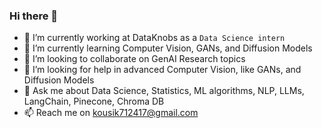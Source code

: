 ### Hi there 👋
- 🔭 I’m currently working at DataKnobs as a `Data Science intern`
- 🌱 I’m currently learning Computer Vision, GANs, and Diffusion Models
- 👯 I’m looking to collaborate on GenAI Research topics
- 🤔 I’m looking for help in advanced Computer Vision, like GANs, and Diffusion Models
- 💬 Ask me about Data Science, Statistics, ML algorithms, NLP, LLMs, LangChain, Pinecone, Chroma DB
- 📫 Reach me on kousik712417@gmail.com

  
<!--
**Kousik-Sasmal/Kousik-Sasmal** is a ✨ _special_ ✨ repository because its `README.md` (this file) appears on your GitHub profile.

Here are some ideas to get you started:

- 🔭 I’m currently working on ...
- 🌱 I’m currently learning ...
- 👯 I’m looking to collaborate on ...
- 🤔 I’m looking for help with ...
- 💬 Ask me about ...
- 📫 How to reach me: ...
- 😄 Pronouns: ...
- ⚡ Fun fact: ...
-->
